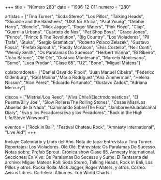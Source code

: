 +++
title = "Número 280"
date = "1986-12-01"
numero = "280"

artistas = ["Tina Turner", "Soda Stereo", "Los Pillos", "Talking Heads", "Siouxsie and the Banshees", "USA for Africa", "Paul Young", "Debbie Harry", "Blondie", "Mick Jagger", "Roger Waters", "Pink Floyd", "Clap", "Guerrilla Urbana", "Cuarteto de Nos", "Pet Shop Boys", "Grace Jones", "Prince", "Prince & The Revolution", "Big Country", "Los Violadores", "Pil Trafa", "Stuka", "Sergio Gramática", "Roberto Polaco Zelazek", "Gustavo Fossá", "Prefab Sprout's", "Paddy McAloon", "Elvis Costello", "Neil Conti", "Wendy Smith", "Os Paralamas Do Sucesso", "Herbert Vianna", "Bi Ribeiro", "João Barone", "Olé Olé", "Gustavo Montesano", "Marcelo Montesano", "Sumo", "Luca Prodan", "Clase 65", "U2", "Bono", "Miguel Mateos"]

colaboradores = ["Daniel Osvaldo Ripoll", "Juan Manuel Cibeira", "Federico Oldenburg", "Raúl Molina","Mario Rodríguez","Ana Zimmerman", "Helena Nilsson",  "Alan Pérez", "Eduardo Fortunato", "Gustavo Zadok", "Adriana Mercury"]

discos = ["Mistrial/Lou Reed", "¡Viva Chile!/Electrodomésticos", "El Puente/Billy Joel", "Slow Rollers/The Rolling Stones", "Cosas Mías/Los Abuelos de la Nada", "Caminando Sobre/The Fixx", "Jamboree/Guadalcanal Diary", "Eva y los Pecadores/Eva y los Pecadores", "Back in the High Life/Steve Winwood"]

eventos = ["Rock in Bali", "Festival Chateau Rock", "Amnesty International", "Live Aid"]
+++

Incluye Calendario y Libro del Año. 
Nota de tapa:
Entrevista a Tina Turner. 
Reportajes:
Los Violadores. Olé Olé. 
Entrevistas:
Os Paralamas Do Sucesso. 
Notas sobre:
Prefab Sprout. 
Crónica show Clase 65. 
Amnesty International. 
Secciones:
En Vivo: Os Paralamas Do Sucesso y Sumo. 
El Fantasma del archivo: Miguel Mateos
Roll: Soda Stereo, Talking Heads, Rock in Bali, Los Pillos y otros. 
Rocka Rolla: Mick Jagger, Roger Waters, y otros. 
Correo. Avisos Libres. Cartelera. Álbumes. Top World Charts
